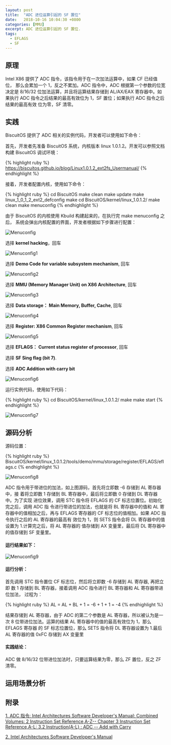 ```yaml
---
layout: post
title:  "ADC 进位运算引起的 SF 置位"
date:   2018-10-16 10:04:30 +0800
categories: [MMU]
excerpt: ADC 进位运算引起的 SF 置位.
tags:
  - EFLAGS
  - SF
---
```


## 原理

Intel X86 提供了 ADC 指令，该指令用于在一次加法运算中，如果 CF 已经值位，
那么会累加一个 1，反之不累加。ADC 指令中，ADC 根据第一个参数的位宽决定是 
8/16/32 位加法运算，并且将运算结果存储到 AL/AX/EAX 寄存器中。如果执行 ADC 
指令之后结果的最高有效位为 1，SF 置位；如果执行 ADC 指令之后结果的最高有效
位为零，SF 清零。

## 实践

BiscuitOS 提供了 ADC 相关的实例代码，开发者可以使用如下命令：

首先，开发者先准备 BiscuitOS 系统，内核版本 linux 1.0.1.2。开发可以参照文档
构建 BiscuitOS 调试环境：

{% highlight ruby %}
https://biscuitos.github.io/blog/Linux1.0.1.2_ext2fs_Usermanual/
{% endhighlight %}


接着，开发者配置内核，使用如下命令：

{% highlight ruby %}
cd BiscuitOS
make clean
make update
make linux_1_0_1_2_ext2_defconfig
make
cd BiscuitOS/kernel/linux_1.0.1.2/
make clean
make menuconfig
{% endhighlight %}

由于 BiscuitOS 的内核使用 Kbuild 构建起来的，在执行完 make menuconfig 之后，
系统会弹出内核配置的界面，开发者根据如下步骤进行配置：

![Menuconfig](https://raw.githubusercontent.com/EmulateSpace/PictureSet/master/BiscuitOS/kernel/MMU000003.png)

选择 **kernel hacking**，回车

![Menuconfig1](https://raw.githubusercontent.com/EmulateSpace/PictureSet/master/BiscuitOS/kernel/MMU000004.png)

选择 **Demo Code for variable subsystem mechanism**, 回车

![Menuconfig2](https://raw.githubusercontent.com/EmulateSpace/PictureSet/master/BiscuitOS/kernel/MMU000005.png)

选择 **MMU (Memory Manager Unit) on X86 Architecture**, 回车

![Menuconfig3](https://raw.githubusercontent.com/EmulateSpace/PictureSet/master/BiscuitOS/kernel/MMU000006.png)

选择 **Data storage： Main  Memory, Buffer, Cache**, 回车

![Menuconfig4](https://raw.githubusercontent.com/EmulateSpace/PictureSet/master/BiscuitOS/kernel/MMU000007.png)

选择 **Register: X86 Common Register mechanism**, 回车

![Menuconfig5](https://raw.githubusercontent.com/EmulateSpace/PictureSet/master/BiscuitOS/kernel/MMU000008.png)

选择 **EFLAGS： Current status register of processor**, 回车

选择 **SF  Sing flag (bit 7)**.

选择 **ADC   Addition with carry bit**

![Menuconfig6](https://raw.githubusercontent.com/EmulateSpace/PictureSet/master/BiscuitOS/kernel/MMU000363.png)

运行实例代码，使用如下代码：

{% highlight ruby %}
cd BiscuitOS/kernel/linux_1.0.1.2/
make 
make start
{% endhighlight %}

![Menuconfig7](https://raw.githubusercontent.com/EmulateSpace/PictureSet/master/BiscuitOS/kernel/MMU000364.png)

## 源码分析

源码位置：

{% highlight ruby %}
BiscuitOS/kernel/linux_1.0.1.2/tools/demo/mmu/storage/register/EFLAGS/eflags.c
{% endhighlight %}

![Menuconfig8](https://raw.githubusercontent.com/EmulateSpace/PictureSet/master/BiscuitOS/kernel/MMU000365.png)

ADC 指令用于带进位的加法，如上图源码，首先将立即数 -6 存储到 AL 寄存器中，接
着将立即数 1 存储到 BL 寄存器中，最后将立即数 0 存储到 DL 寄存器中。为了实现
进位效果，调用 STC 指令将 EFLAGS 的 CF 标志位置位。初始化完之后，调用 ADC 指
令进行带进位的加法，也就是将 BL 寄存器中的值和 AL 寄存器中的值相加之后，再与 
EFLAGS 寄存器的 CF 标志位的值相加。如果 ADC 指令执行之后的 AL 寄存器的最高有
效位为 1，则 SETS 指令会将 DL 寄存器中的值设置为 1.计算完之后，将 AL 寄存器的
值存储到 AX 变量里，最后将 DL 寄存器中的值存储到 SF 变量里。

#### 运行结果如下：

![Menuconfig9](https://raw.githubusercontent.com/EmulateSpace/PictureSet/master/BiscuitOS/kernel/MMU000366.png)

#### 运行分析：

首先调用 STC 指令置位 CF 标志位，然后将立即数 -6 存储到 AL 寄存器, 再把立即
数 1 存储到 BL 寄存器，接着调用 ADC 指令进行 BL 寄存器和 AL 寄存器带进位加法，
过程为：

{% highlight ruby %}
AL = AL + BL + 1 = -6 + 1 + 1 = -4
{% endhighlight %}

结果存储到 AL 寄存器，由于 ADC 的第二个参数是 AL 寄存器，所以被认为是一次 8 
位带进位加法。运算的结果 AL 寄存器中的值的最高有效位为 1，那么 EFLAGS 寄存器
的 SF 标志位置位，那么 SETS 指令将 DL 寄存器设置为 1.最后 AL 寄存器的值 0xFC 
存储到 AX 变量里

#### 实践结论：

ADC 做 8/16/32 位带进位加法时，只要运算结果为零，那么 ZF 置位，反之 ZF 清零。

## 运用场景分析

## 附录

[1. ADC 指令: Intel Architectures Software Developer's Manual: Combined Volumes: 2 Instruction Set Reference,A-Z-- Chapter 3 Instruction Set Reference,A-L: 3.2 Instruction(A-L) : ADC -- Add with Carry](https://software.intel.com/en-us/articles/intel-sdm)

[2. Intel Architectures Software Developer's Manual](https://github.com/BiscuitOS/Documentation/blob/master/Datasheet/Intel-IA32_DevelopmentManual.pdf)
